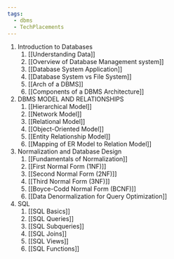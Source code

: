 ```yaml
---
tags:
  - dbms
  - TechPlacements
---
```

1. Introduction to Databases
	1. [[Understanding Data]]
	2. [[Overview of Database Management system]]
	3. [[Database System Application]]
	4. [[Database System vs File System]]
	5. [[Arch of a DBMS]]
	6. [[Components of a DBMS Architecture]]
2. DBMS MODEL AND RELATIONSHIPS
	1. [[Hierarchical Model]]
	2. [[Network Model]]
	3. [[Relational Model]]
	4. [[Object-Oriented Model]]
	5. [[Entity Relationship Model]]
	6. [[Mapping of ER Model to Relation Model]]
3. Normalization and Database Design
	1. [[Fundamentals of Normalization]]
	2. [[First Normal Form (1NF)]]
	3. [[Second Normal Form (2NF)]]
	4. [[Third Normal Form (3NF)]]
	5. [[Boyce-Codd Normal Form (BCNF)]]
	6. [[Data Denormalization for Query Optimization]]
4. SQL 
	1. [[SQL Basics]]
	2. [[SQL Queries]]
	3. [[SQL Subqueries]]
	4. [[SQL Joins]]
	5. [[SQL Views]]
	6. [[SQL Functions]]